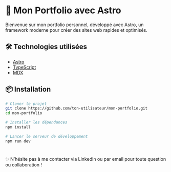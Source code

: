 # 🌟 Mon Portfolio avec Astro

Bienvenue sur mon portfolio personnel, développé avec Astro, un framework moderne pour créer des sites web rapides et optimisés.

## 🛠️ Technologies utilisées

- [Astro](https://astro.build/)
- [TypeScript](https://www.typescriptlang.org/)
- [MDX](https://mdxjs.com/)

## 📦 Installation

```bash
# Cloner le projet
git clone https://github.com/ton-utilisateur/mon-portfolio.git
cd mon-portfolio

# Installer les dépendances
npm install

# Lancer le serveur de développement
npm run dev
```
#

✨ N’hésite pas à me contacter via LinkedIn ou par email pour toute question ou collaboration !
